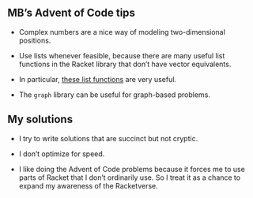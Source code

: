 ## MB’s Advent of Code tips

* Complex numbers are a nice way of modeling two-dimensional positions.

* Use lists whenever feasible, because there are many useful list functions in the Racket library that don’t have vector equivalents.

* In particular, [these list functions](https://docs.racket-lang.org/reference/pairs.html?q=racket%2Flist#%28part._.Additional_.List_.Functions_and_.Synonyms%29) are very useful.

* The `graph` library can be useful for graph-based problems.

## My solutions

* I try to write solutions that are succinct but not cryptic. 

* I don’t optimize for speed.

* I like doing the Advent of Code problems because it forces me to use parts of Racket that I don’t ordinarily use. So I treat it as a chance to expand my awareness of the Racketverse.
